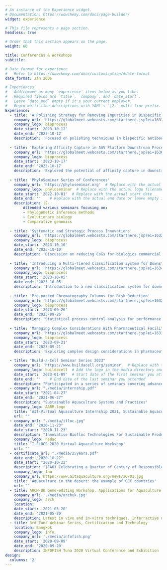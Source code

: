 ```yaml
---
# An instance of the Experience widget.
# Documentation: https://wowchemy.com/docs/page-builder/
widget: experience

# This file represents a page section.
headless: true

# Order that this section appears on the page.
weight: 60

title: Conferences & Workshops
subtitle:

# Date format for experience
#   Refer to https://wowchemy.com/docs/customization/#date-format
date_format: Jan 2006

# Experiences.
#   Add/remove as many `experience` items below as you like.
#   Required fields are `title`, `company`, and `date_start`.
#   Leave `date_end` empty if it's your current employer.
#   Begin multi-line descriptions with YAML's `|2-` multi-line prefix.
Experience: 
  - title: 'A Polishing Strategy for Removing Impurities in Bispecific Antibody Purification'
    company_url: 'https://globalmeet.webcasts.com/starthere.jsp?ei=1633987&tp_key=b3d500d6c4'
    company_logo: bioprocess
    date_start: '2023-10-12'
    date_end: '2023-10-12'
    description: 'Focused on polishing techniques in bispecific antibody purification.'
  
  - title: 'Exploring Affinity Capture in AAV Platform Downstream Processing'
    company_url: 'https://globalmeet.webcasts.com/starthere.jsp?ei=1636242&tp_key=91942a7d45'
    company_logo: bioprocess
    date_start: '2023-10-17'
    date_end: '2023-10-17'
    description: 'Explored the potential of affinity capture in downstream processing of AAV platforms.'
  
  - title: 'PhyloSeminar Series of Conferences'
    company_url: 'https://phyloseminar.org'  # Replace with the actual URL if different
    company_logo: phyloseminar  # Replace with the actual logo filename if available
    date_start: '2022-10-01'  # Replace with the actual start date
    date_end: ''    # Replace with the actual end date or leave empty if it's ongoing
    description: |2-
        Attended various seminars focusing on:
        - Phylogenetic inference methods
        - Evolutionary biology
        - Comparative genomics
  
  - title: 'Systematic and Strategic Process Innovations'
    company_url: 'https://globalmeet.webcasts.com/starthere.jsp?ei=1632954&tp_key=6a4e913c85'
    company_logo: bioprocess
    date_start: '2023-10-10'
    date_end: '2023-10-10'
    description: 'Discussion on reducing CoGs for biologics commercial manufacturing in single-use bioreactor systems.'
  
  - title: 'Introducing a Multi-Tiered Classification System for Downstream Process Intensification'
    company_url: 'https://globalmeet.webcasts.com/starthere.jsp?ei=1634338&tp_key=8ef118d84e'
    company_logo: bioprocess
    date_start: '2023-10-05'
    date_end: '2023-10-05'
    description: 'Introduction to a new classification system for downstream process intensification.'
  
  - title: 'Pre-packed Chromatography Columns for Risk Reduction'
    company_url: 'https://globalmeet.webcasts.com/starthere.jsp?ei=1632251&tp_key=f296aecceb'
    company_logo: bioprocess
    date_start: '2023-09-26'
    date_end: '2023-09-26'
    description: 'Statistical process control analysis for performance consistency in pre-packed chromatography columns.'
  
  - title: 'Managing Complex Considerations With Pharmaceutical Facility Design'
    company_url: 'https://globalmeet.webcasts.com/starthere.jsp?ei=1631798&tp_key=ab481fa8c0'
    company_logo: bioprocess
    date_start: '2023-09-21'
    date_end: '2023-09-21'
    description: 'Exploring complex design considerations in pharmaceutical facilities.'

  - title: "Build-a-Cell Seminar Series 2023"
    company_url: 'https://www.buildacell.org/seminar'  # Replace with the actual URL
    company_logo: buildacell  # Add the logo in the media directory and refer here
    date_start: '2023-01-09'  # Start date of the first seminar you attended
    date_end: ''    # End date of the last seminar you attended
    description: "Participated in a series of seminars covering advanced topics in synthetic biology, cellular engineering, and biomolecular ultrasound. Engaged in discussions on artificial cell engineering, metabolic engineering, and synthetic genomes."
  - company_url: "./media/internship.pdf"
    date_start: "2021-04-27"
    date_end: "2021-06-27"
    description: "Sustainable Aquaculture Systems and Practices"
    company_logo: AARM-logo
    title: 'AIT-Virtual Aquaculture Internship 2021, Sustainable Aquaculture Systems and Practices'
    url: ""
  - company_url: "./media/ifloc.jpg"
    date_end: "2020-11-23"
    date_start: "2020-11-23"
    description: "Innovative Biofloc Technologies For Sustainable Production of Tilapia and Shrimps"
    company_logo: nedac
    title: 'I-FLOCS 2020 Virtual Aquaculture Workshop'
    url: ""
  - certificate_url: "./media/25years.pdf"
    date_end: "2020-10-22"
    date_start: "2020-10-22"
    description: "(FAO) Celebrating a Quarter of Century of Responsible Fisheries and Aquaculture: Sustainable and resource efficient examples of desert aquaculture from the GCC countries, following the Code of Conduct for Responsible Fisheries (CCRF)."
    company_logo: fao
    company_url: https://www.aitaquaculture.org/news/20/01.jpg
    title: 'Aquaculture in the desert: the example of GCC countries'
    url: ""
  - title: ARCH-UK Gene-editing Workshop, Applications for Aquaculture
    company_url: './media/archuk.jpg'
    company_logo: arch
    location:
    date_start: '2021-05-20'
    date_end: '2021-05-20'
    description: Latest in vivo and in-vitro techniques. Interractive networking. Policy challenge. Future outlook.
  - title: 3rd Tuna Webinar Series, Certification and Technology
    location: Bangkok
    company_logo: info
    company_url: './media/infofish.png'
    date_start: '2020-09-09'
    date_end: '2020-09-20'
    description: INFOFISH Tuna 2020 Virtual Conference and Exhibition 
design:
  columns: '2'
---
```

